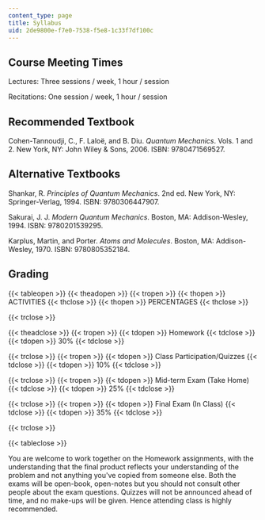 ```yaml
---
content_type: page
title: Syllabus
uid: 2de9800e-f7e0-7538-f5e8-1c33f7df100c
---
```


Course Meeting Times
--------------------

Lectures: Three sessions / week, 1 hour / session

Recitations: One session / week, 1 hour / session

Recommended Textbook
--------------------

Cohen-Tannoudji, C., F. Laloë, and B. Diu. _Quantum Mechanics_. Vols. 1 and 2. New York, NY: John Wiley & Sons, 2006. ISBN: 9780471569527.

Alternative Textbooks
---------------------

Shankar, R. _Principles of Quantum Mechanics_. 2nd ed. New York, NY: Springer-Verlag, 1994. ISBN: 9780306447907.

Sakurai, J. J. _Modern Quantum Mechanics_. Boston, MA: Addison-Wesley, 1994. ISBN: 9780201539295.

Karplus, Martin, and Porter. _Atoms and Molecules_. Boston, MA: Addison-Wesley, 1970. ISBN: 9780805352184.

Grading
-------

{{< tableopen >}}
{{< theadopen >}}
{{< tropen >}}
{{< thopen >}}
ACTIVITIES
{{< thclose >}}
{{< thopen >}}
PERCENTAGES
{{< thclose >}}

{{< trclose >}}

{{< theadclose >}}
{{< tropen >}}
{{< tdopen >}}
Homework
{{< tdclose >}}
{{< tdopen >}}
30%
{{< tdclose >}}

{{< trclose >}}
{{< tropen >}}
{{< tdopen >}}
Class Participation/Quizzes
{{< tdclose >}}
{{< tdopen >}}
10%
{{< tdclose >}}

{{< trclose >}}
{{< tropen >}}
{{< tdopen >}}
Mid-term Exam (Take Home)
{{< tdclose >}}
{{< tdopen >}}
25%
{{< tdclose >}}

{{< trclose >}}
{{< tropen >}}
{{< tdopen >}}
Final Exam (In Class)
{{< tdclose >}}
{{< tdopen >}}
35%
{{< tdclose >}}

{{< trclose >}}

{{< tableclose >}}

You are welcome to work together on the Homework assignments, with the understanding that the final product reflects your understanding of the problem and not anything you've copied from someone else. Both the exams will be open-book, open-notes but you should not consult other people about the exam questions. Quizzes will not be announced ahead of time, and no make-ups will be given. Hence attending class is highly recommended.